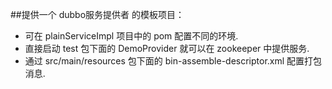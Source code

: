##提供一个 dubbo服务提供者 的模板项目：

- 可在 plainServiceImpl 项目中的 pom 配置不同的环境.
- 直接启动 test 包下面的 DemoProvider 就可以在 zookeeper 中提供服务.
- 通过 src/main/resources 包下面的 bin-assemble-descriptor.xml 配置打包消息.
